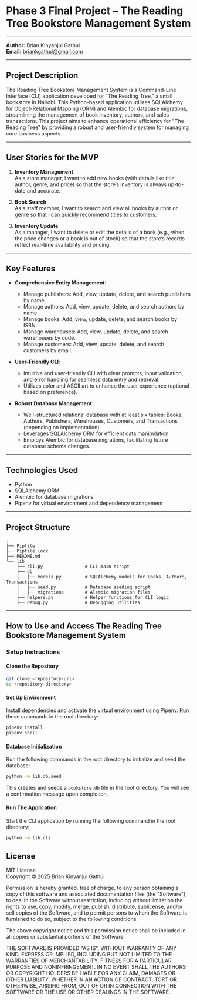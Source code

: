 # Phase 3 Final Project – The Reading Tree Bookstore Management System
---

**Author:** Brian Kinyanjui Gathui  
**Email:** briankgathui@gmail.com

---

## Project Description
The Reading Tree Bookstore Management System is a Command-Line Interface (CLI) application developed for "The Reading Tree," a small bookstore in Nairobi. This Python-based application utilizes SQLAlchemy for Object-Relational Mapping (ORM) and Alembic for database migrations, streamlining the management of book inventory, authors, and sales transactions. This project aims to enhance operational efficiency for "The Reading Tree" by providing a robust and user-friendly system for managing core business aspects.

---

## User Stories for the MVP

1. **Inventory Management**  
   As a store manager, I want to add new books (with details like title, author, genre, and price) so that the store’s inventory is always up-to-date and accurate.

2. **Book Search**  
   As a staff member, I want to search and view all books by author or genre so that I can quickly recommend titles to customers.

3. **Inventory Update**  
   As a manager, I want to delete or edit the details of a book (e.g., when the price changes or a book is out of stock) so that the store’s records reflect real-time availability and pricing.

---

## Key Features

- **Comprehensive Entity Management**:  
  - Manage publishers: Add, view, update, delete, and search publishers by name.  
  - Manage authors: Add, view, update, delete, and search authors by name.  
  - Manage books: Add, view, update, delete, and search books by ISBN.  
  - Manage warehouses: Add, view, update, delete, and search warehouses by code.  
  - Manage customers: Add, view, update, delete, and search customers by email.

- **User-Friendly CLI**:  
  - Intuitive and user-friendly CLI with clear prompts, input validation, and error handling for seamless data entry and retrieval.  
  - Utilizes color and ASCII art to enhance the user experience (optional based on preference).

- **Robust Database Management**:  
  - Well-structured relational database with at least six tables: Books, Authors, Publishers, Warehouses, Customers, and Transactions (depending on implementation).  
  - Leverages SQLAlchemy ORM for efficient data manipulation.  
  - Employs Alembic for database migrations, facilitating future database schema changes.

---

## Technologies Used


- Python
- SQLAlchemy ORM
- Alembic for database migrations
- Pipenv for virtual environment and dependency management

---

## Project Structure

```
.
├── Pipfile
├── Pipfile.lock
├── README.md
└── lib
    ├── cli.py                # CLI main script
    ├── db
    │   ├── models.py         # SQLAlchemy models for Books, Authors, Transactions
    │   ├── seed.py           # Database seeding script
    │   ├── migrations        # Alembic migration files
    ├── helpers.py            # Helper functions for CLI logic
    ├── debug.py              # Debugging utilities
```
---

## How to Use and Access The Reading Tree Bookstore Management System

### Setup Instructions
#### Clone the Repository

```bash
git clone <repository-url>
cd <repository-directory>
```

#### Set Up Environment

Install dependencies and activate the virtual environment using Pipenv. Run these commands in the root directory:

```bash
pipenv install
pipenv shell
```

#### Database Initialization

Run the following commands in the root directory to initialize and seed the database:

```bash
python -m lib.db.seed
```

This creates and seeds a `bookstore.db` file in the root directory. You will see a confirmation message upon completion.

#### Run The Application

Start the CLI application by running the following command in the root directory:

```bash
python -m lib.cli
```


## License

MIT License  
Copyright © 2025 Brian Kinyanjui Gathui

Permission is hereby granted, free of charge, to any person obtaining a copy of this software and associated documentation files (the "Software"), to deal in the Software without restriction, including without limitation the rights to use, copy, modify, merge, publish, distribute, sublicense, and/or sell copies of the Software, and to permit persons to whom the Software is furnished to do so, subject to the following conditions:

The above copyright notice and this permission notice shall be included in all copies or substantial portions of the Software.

THE SOFTWARE IS PROVIDED "AS IS", WITHOUT WARRANTY OF ANY KIND, EXPRESS OR IMPLIED, INCLUDING BUT NOT LIMITED TO THE WARRANTIES OF MERCHANTABILITY, FITNESS FOR A PARTICULAR PURPOSE AND NONINFRINGEMENT. IN NO EVENT SHALL THE AUTHORS OR COPYRIGHT HOLDERS BE LIABLE FOR ANY CLAIM, DAMAGES OR OTHER LIABILITY, WHETHER IN AN ACTION OF CONTRACT, TORT OR OTHERWISE, ARISING FROM, OUT OF OR IN CONNECTION WITH THE SOFTWARE OR THE USE OR OTHER DEALINGS IN THE SOFTWARE.
